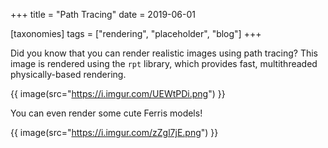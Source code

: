 +++
title = "Path Tracing"
date = 2019-06-01

[taxonomies]
tags = ["rendering", "placeholder", "blog"]
+++

Did you know that you can render realistic images using path tracing? This image
is rendered using the `rpt` library, which provides fast, multithreaded
physically-based rendering.

{{ image(src="https://i.imgur.com/UEWtPDi.png") }}

<!-- more -->

You can even render some cute Ferris models!

{{ image(src="https://i.imgur.com/zZgl7jE.png") }}
